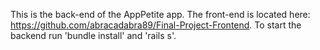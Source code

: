 This is the back-end of the AppPetite app. The front-end is located here: https://github.com/abracadabra89/Final-Project-Frontend.
To start the backend run 'bundle install' and 'rails s'.
